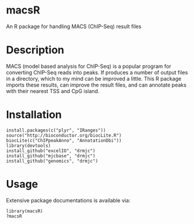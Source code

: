 macsR
=====

An R package for handling MACS (ChIP-Seq) result files

Description
===========
MACS (model based analysis for ChIP-Seq) is a
popular program for converting ChIP-Seq reads into
peaks. If produces a number of output files in a
directory, which to my mind can be improved a little.
This R package imports these results, can improve the
result files, and can annotate peaks with their nearest
TSS and CpG island.

Installation
============

    install.packages(c("plyr", "IRanges"))
    source("http://bioconductor.org/biocLite.R")
    biocLite(c("ChIPpeakAnno", "AnnotationDbi"))
    library(devtools)
    install_github("excelIO", "drmjc")
    install_github("mjcbase", "drmjc")
    install_github("genomics", "drmjc")

Usage
=====
Extensive package documentations is available via:

	library(macsR)
	?macsR
	
